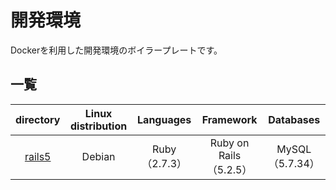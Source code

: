 # 開発環境

Dockerを利用した開発環境のボイラープレートです。

## 一覧

|        directory         | Linux distribution |   Languages   |       Framework        |    Databases    |
|:------------------------:|:------------------:|:-------------:|:----------------------:|:---------------:|
|     [rails5][rails5]     |       Debian       | Ruby（2.7.3） | Ruby on Rails（5.2.5） | MySQL（5.7.34） |

[rails5]:https://github.com/tom0418/Setup/tree/main/docker/rails5
